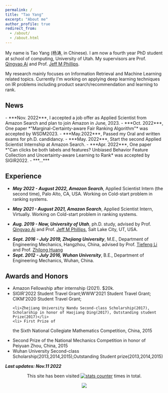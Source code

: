 ```yaml
---
permalink: /
title: "Tao Yang"
excerpt: "About me"
author_profile: true
redirect_from: 
  - /about/
  - /about.html
---
```

My name is Tao Yang (杨涛, in Chinese). I am now a fourth year PhD student at school of computing,  University of Utah. My supervisors are Prof. [Qingyao Ai](https://ir.aiqingyao.org/home) and Prof. [Jeff M Phillips](https://www.cs.utah.edu/~jeffp/).

My research mainly focuses on Information Retrieval and Machine Learning related topics. Currently I'm working on applying deep learning techniques on IR problems including product search/recommendation and learning to rank.

<h2>News</h2>
-  ***Nov. 2022***, I accepted a job offer as Applied Scientist from Amazon Search and plan to join Amazon in June, 2023.
- ***Oct. 2022***, One paper *"Marginal-Certainty-aware Fair Ranking Algorithm"* was accepted by WSDM2023.
- ***May.2022***, Passed my Oral and written exams for ph.D. candidancy.
- ***May. 2022***, Start the second Applied Scientist  Internship at Amazon Search.
- ***Apr. 2022***, One paper *"Can clicks be both labels and features? Unbiased Behavior Feature Collection and Uncertainty-aware Learning to Rank* was accepted by SIGIR2022.
- ***...***
<!-- - ***Apr. 2022***, -->

<h2>Experience</h2>

- ***May 2022 - August 2022, Amazon Search***, Applied Scientist Intern (the second time), Palo Alto, CA, USA. Working on Cold-start problem in ranking systems.
- ***May 2021 - August 2021, Amazon Search***, Applied Scientist Intern, Virtually. Working on Cold-start problem in ranking systems.

- ***Aug. 2019 - Now, University of Utah***, ph.D. study, advised by Prof. [Qingyao Ai](https://ir.aiqingyao.org/home) and Prof. [Jeff M Phillips](https://www.cs.utah.edu/~jeffp/), Salt Lake City, UT, USA.
<!-- <strong>Zhejiang University</strong>, Research Assistant, advised by Prof. <a href="https://scholar.google.com/citations?user=vpaskyAAAAAJ&hl=en">Tiefeng Li</a> . Hangzhou, China, Sept. 2016 - June 2019 -->

<!-- <strong>Zhejiang University</strong>,M.E., Department of Engineering Mechanics, Hangzhou, China, Sept. 2016 - July 2019 -->
- ***Sept. 2016 - July 2019, Zhejiang University***, M.E., Department of Engineering Mechanics, Hangzhou, China, advised by Prof. [Tiefeng Li]("https://scholar.google.com/citations?user=vpaskyAAAAAJ&hl=en") and Prof. [Zhilong Huang](https://person.zju.edu.cn/en/0089254)
- ***Sept. 2012 - July 2016, Wuhan University***, B.E., Department of Engineering Mechanics, Wuhan, China.


<h2>Awards and Honors</h2>
<ul>
    <li>  Amazon Fellowship after internship (2021). $20k.
    </li>
    <li>SIGIR'2022 Student Travel Grant;WWW'2021 Student Travel Grant; CIKM'2020 Student Travel Grant;
    </li>
    
    <li>Zhejiang University Nandu Second-class Scholarship(2017), Scholarship in honor of Haojiang Ding(2017), Outstanding student Prize(2017)</li>
    <li> First Prize of  
the Sixth National Collegiate Mathematics Competition, China, 2015
</li>
    <li> Second Prize of  
the National Mechanics Competition in honor of Peiyuan Zhou, China, 2015
</li>
    <li>
        Wuhan University Second-class Scholarship(2013,2014,2015),Outstanding Student prize(2013,2014,2015)
        </li>
</ul> 

***Last updates: Nov.11 2022***
<div align="center"><p> This site has been visited <a href="https://www.easycounter.com/">
<img src="https://www.easycounter.com/counter.php?taoyang"
border="0" alt="stats counter"></a>
times in total.</p></div>        
<div align="center"><a href="https://clustrmaps.com/site/1bjnc" title="Visit tracker"><img src="//www.clustrmaps.com/map_v2.png?d=hsw1_U9qGbWqO2ztdDPatMzFT4e6RSZPMZI0MscdE2U&cl=ffffff"></a></div>   
